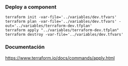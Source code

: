 

### Deploy a component 
```
terraform init -var-file='../variables/dev.tfvars'
terraform plan -var-file='../variables/dev.tfvars' -out='../variables/terraform-dev.tfplan'
terraform apply "../variables/terraform-dev.tfplan"
terraform destroy -var-file='../variables/dev.tfvars'
```

###  Documentación 

https://www.terraform.io/docs/commands/apply.html